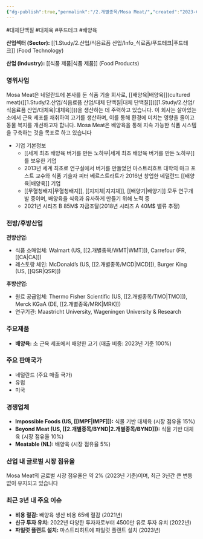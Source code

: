 ```yaml
---
{"dg-publish":true,"permalink":"/2.개별종목/Mosa Meat/","created":"2023-07-15T11:59:07.739+09:00","updated":"2025-06-25T11:20:16.236+09:00"}
---
```


#대체단백질 #대체육 #푸드테크 #배양육


**산업섹터 (Sector):** [[1.Study/2.산업/식음료픔 산업/Info_식료품/푸드테크\|푸드테크]] (Food Technology)  

**산업 (Industry):** [[식품 제품\|식품 제품]] (Food Products)

### 영위사업

Mosa Meat은 네덜란드에 본사를 둔 식품 기술 회사로, [[배양육\|배양육]](cultured meat)([[1.Study/2.산업/식음료픔 산업/대체 단백질\|대체 단백질]]([[1.Study/2.산업/식음료픔 산업/대체육\|대체육]]))을 생산하는 데 주력하고 있습니다. 이 회사는 살아있는 소에서 근육 세포를 채취하여 고기를 생산하며, 이를 통해 환경에 미치는 영향을 줄이고 동물 복지를 개선하고자 합니다. Mosa Meat은 배양육을 통해 지속 가능한 식품 시스템을 구축하는 것을 목표로 하고 있습니다

- 기업 기본정보
	- [[세계 최초 배양육 버거를 만든 노하우\|세계 최초 배양육 버거를 만든 노하우]]를 보유한 기업
	- 2013년 세계 최초로 연구실에서 버거를 만들었던 마스트리흐트 대학의 마크 포스트 교수와 식품 기술자 피터 베르스트라트가 2016년 창업한 네덜란드 [[배양육\|배양육]] 기업
	- [[무혈청배지\|무혈청배지]], [[지지체\|지지체]], [[배양기\|배양기]] 모두 연구개발 중이며, 배양육을 식육과 유사하게 만들기 위해 노력 중
	- 2021년 시리즈 B 85M$ 자금조달(2018년 시리즈 A 40M$ 밸류 추정)


### 전방/후방산업

**전방산업:**

- 식품 소매업체: Walmart (US, [[2.개별종목/WMT\|WMT]]), Carrefour (FR, [[CA\|CA]])
- 레스토랑 체인: McDonald’s (US, [[2.개별종목/MCD\|MCD]]), Burger King (US, [[QSR\|QSR]])

**후방산업:**

- 원료 공급업체: Thermo Fisher Scientific (US, [[2.개별종목/TMO\|TMO]]), Merck KGaA (DE, [[2.개별종목/MRK\|MRK]])
- 연구기관: Maastricht University, Wageningen University & Research

### 주요제품

- **배양육:** 소 근육 세포에서 배양한 고기 (매출 비중: 2023년 기준 100%)

### 주요 판매국가

- 네덜란드 (주요 매출 국가)
- 유럽
- 미국

### 경쟁업체

- **Impossible Foods (US, [[IMPF\|IMPF]]):** 식물 기반 대체육 (시장 점유율 15%)
- **Beyond Meat (US, [[2.개별종목/BYND\|2.개별종목/BYND]]):** 식물 기반 대체육 (시장 점유율 10%)
- **Meatable (NL):** 배양육 (시장 점유율 5%)

### 산업 내 글로벌 시장 점유율

Mosa Meat의 글로벌 시장 점유율은 약 2% (2023년 기준)이며, 최근 3년간 큰 변동 없이 유지되고 있습니다

### 최근 3년 내 주요 이슈

- **비용 절감:** 배양육 생산 비용 65배 절감 (2021년)
- **신규 투자 유치:** 2022년 다양한 투자자로부터 4500만 유로 투자 유치 (2022년)
- **파일럿 플랜트 설치:** 마스트리히트에 파일럿 플랜트 설치 (2023년)